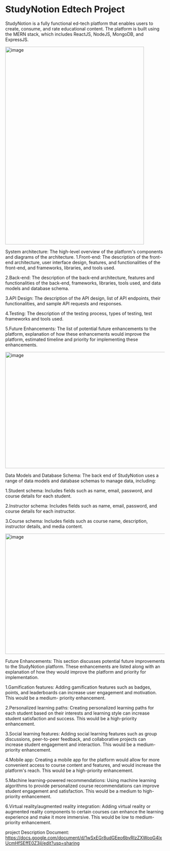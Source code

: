 # StudyNotion Edtech Project
StudyNotion is a fully functional ed-tech platform that enables users to create, consume, and rate educational content. The platform is built using the MERN stack, which includes ReactJS, NodeJS, MongoDB, and ExpressJS.


<img width="438" height="624" alt="image" src="https://github.com/user-attachments/assets/07dac950-1565-4224-a126-813d4c8e4bcb" />



System architecture: The high-level overview of the platform's components and diagrams of the architecture.
1.Front-end: The description of the front-end architecture, user interface design, features, and functionalities of the front-end, and frameworks, libraries, and tools used.

2.Back-end: The description of the back-end architecture, features and functionalities of the back-end, frameworks, libraries, tools used, and data models and database schema.

3.API Design: The description of the API design, list of API endpoints, their functionalities, and sample API requests and responses.

4.Testing: The description of the testing process, types of testing, test frameworks and tools used.

5.Future Enhancements: The list of potential future enhancements to the platform, explanation of how these enhancements would improve the platform, estimated 
timeline and priority for implementing these enhancements.

<img width="845" height="367" alt="image" src="https://github.com/user-attachments/assets/533f84cd-266f-4c76-926d-942b839a9bfe" />

Data Models and Database Schema:
The back end of StudyNotion uses a range of data models and database schemas to manage data, including:

1.Student schema: Includes fields such as name, email, password, and course details for each student.

2.Instructor schema: Includes fields such as name, email, password, and course details for each instructor.

3.Course schema: Includes fields such as course name, description, instructor details, and media content.


<img width="711" height="380" alt="image" src="https://github.com/user-attachments/assets/ccf75aeb-bec3-4399-ac79-75f8dadfd101" />



Future Enhancements:
This section discusses potential future improvements to the StudyNotion platform. These enhancements are listed along with an explanation of how they would improve the platform and priority for implementation.

1.Gamification features: Adding gamification features such as badges, points, and leaderboards can increase user engagement and motivation. This would be a    medium-   priority enhancement.

2.Personalized learning paths: Creating personalized learning paths for each student based on their interests and learning style can increase student satisfaction and success. This would be a high-priority enhancement.

3.Social learning features: Adding social learning features such as group discussions, peer-to-peer feedback, and collaborative projects can increase student engagement and interaction. This would be a medium-priority enhancement.

4.Mobile app: Creating a mobile app for the platform would allow for more convenient access to course content and features, and would increase the platform's reach. This would be a high-priority enhancement.

5.Machine learning-powered recommendations: Using machine learning algorithms to provide personalized course recommendations can improve student engagement and satisfaction. This would be a medium to high-priority enhancement.

6.Virtual reality/augmented reality integration: Adding virtual reality or augmented reality components to certain courses can enhance the learning experience and make it more immersive. This would be low to medium-priority enhancement.




project Description Document: https://docs.google.com/document/d/1wSxEGr8udGEeo6bvRIzZXWooG4lxUcmHfSEffE0Z3jI/edit?usp=sharing

